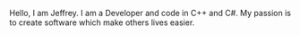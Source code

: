 Hello, I am Jeffrey. I am a Developer and code in C++ and C#. My passion is to create software which make others lives easier.

